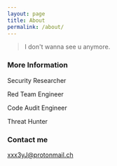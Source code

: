 ```yaml
---
layout: page
title: About
permalink: /about/
---
```


> I don't wanna see u anymore.

### More Information

Security Researcher

Red Team Engineer

Code Audit Engineer

Threat Hunter

### Contact me

[xxx3yJ@protonmail.ch](mailto:xxx3yJ@protonmail.ch)
